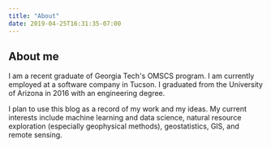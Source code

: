 ```yaml
---
title: "About"
date: 2019-04-25T16:31:35-07:00
---
```


## About me

I am a recent graduate of Georgia Tech's OMSCS program. I am currently employed at a software company in Tucson. I graduated from the University of Arizona in 2016 with an engineering degree.

I plan to use this blog as a record of my work and my ideas. My current interests include machine learning and data science, natural resource exploration (especially geophysical methods), geostatistics, GIS, and remote sensing.  
